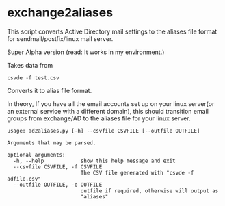 # exchange2aliases
This script converts Active Directory mail settings to the aliases file format for sendmail/postfix/linux mail server.

Super Alpha version (read: It works in my environment.)

Takes data from
```
csvde -f test.csv
```

Converts it to alias file format.


In theory, If you have all the email accounts set up on your linux server(or an external service with a different domain), this should transition email groups from exchange/AD to the aliases file for your linux server.

```
usage: ad2aliases.py [-h] --csvfile CSVFILE [--outfile OUTFILE]

Arguments that may be parsed.

optional arguments:
  -h, --help            show this help message and exit
  --csvfile CSVFILE, -f CSVFILE
                        The CSV file generated with "csvde -f adfile.csv"
  --outfile OUTFILE, -o OUTFILE
                        outfile if required, otherwise will output as
                        "aliases"
```

